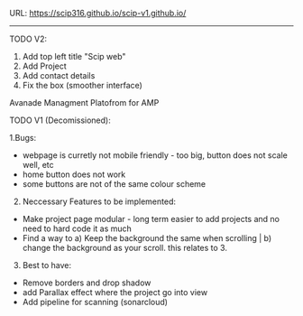 URL: https://scip316.github.io/scip-v1.github.io/

-----------------------------------------

TODO V2:
1) Add top left title "Scip web"
2) Add Project
3) Add contact details
4) Fix the box (smoother interface)


Avanade Managment Platofrom for AMP 



TODO V1 (Decomissioned):

1.Bugs:
- webpage is curretly not mobile friendly - too big, button does not scale well, etc
- home button does not work
- some buttons are not of the same colour scheme

2. Neccessary Features to be implemented:
- Make project page modular - long term easier to add projects and no need to hard code it as much
- Find a way to a) Keep the background the same when scrolling | b) change the background as your scroll. this relates to 3.

3. Best to have:
- Remove borders and drop shadow
- add Parallax effect where the project go into view
- Add pipeline for scanning (sonarcloud)

